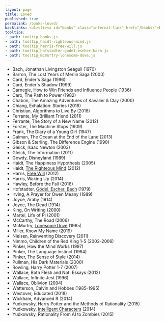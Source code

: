 ```yaml
---
layout: page
title: Loved
published: true
permalink: /books-loved/
backlinks: <ul><li><a id="books" class="internal-link" href="/books/">Books</a></li></ul>
tooltips: 
- path: tooltip_books.js
- path: tooltip_haidt-righteous-mind.js
- path: tooltip_harris-free-will.js
- path: tooltip_hofstadter-godel-escher-bach.js
- path: tooltip_mcmurtry-lonesome-dove.js
---
```


* Bach, Jonathan Livingston Seagull (1970)
* Barron, The Lost Years of Merlin Saga (2000)
* Card, Ender's Saga (1996)
* Card, Ender's Shadow (1999)
* Carnegie, How to Win Friends and Influence People (1936)
* Caro, The Path to Power (1982)
* Chabon, The Amazing Adventures of Kavalier & Clay (2000)
* Chiang, Exhalation: Stories (2019)
* Christian, Algorithms to Live By (2016)
* Ferrante, My Brilliant Friend (2011)
* Ferrante, The Story of a New Name (2012)
* Forster, The Machine Stops (1909)
* Frank, The Diary of a Young Girl (1947)
* Gaiman, The Ocean at the End of the Lane (2013)
* Gibson & Sterling, The Difference Engine (1990)
* Gleick, Isaac Newton (2003)
* Gleick, The Information (2011)
* Gowdy, Disneyland (1989)
* Haidt, The Happiness Hypothesis (2005)
* Haidt, <a id="haidt-righteous-mind" class="internal-link" href="/haidt-righteous-mind/">The Righteous Mind</a> (2012)
* Harris, <a id="harris-free-will" class="internal-link" href="/harris-free-will/">Free Will</a> (2012)
* Harris, Waking Up (2014)
* Hawley, Before the Fall (2016)
* Hofstadter, <a id="hofstadter-godel-escher-bach" class="internal-link" href="/hofstadter-godel-escher-bach/">Gödel, Escher, Bach</a> (1979)
* Irving, A Prayer for Owen Meany (1989)
* Joyce, Araby (1914)
* Joyce, The Dead (1914)
* King, On Writing (2000)
* Martel, Life of Pi (2001)
* McCarthy, The Road (2006)
* McMurtry, <a id="mcmurtry-lonesome-dove" class="internal-link" href="/mcmurtry-lonesome-dove/">Lonesome Dove</a> (1985)
* Miller, Know My Name (2019)
* Nielsen, Reinventing Discovery (2011)
* Nimmo, Children of the Red King 1-5 (2002-2006)
* Pinker, How the Mind Works (1997)
* Pinker, The Language Instinct (1994)
* Pinker, The Sense of Style (2014)
* Pullman, His Dark Materials (2000)
* Rowling, Harry Potter 1-7 (2007)
* Wallace, Both Flesh and Not: Essays (2012)
* Wallace, Infinite Jest (1996)
* Wallace, Oblivion (2004)
* Watterson, Calvin and Hobbes (1985-1995)
* Westover, Educated (2018)
* Wickham, Advanced R (2014)
* Yudkowsky, Harry Potter and the Methods of Rationality (2015)
* Yudkowsky, [Intelligent Characters](https://yudkowsky.tumblr.com/writing) (2014)
* Yudkowsky, Rationality From AI to Zombies (2015)
